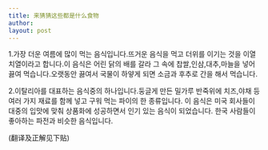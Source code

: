 ```yaml
---
title: 来猜猜这些都是什么食物 
author:
layout: post
---
```

<p>1.가장 더운 여름에 많이 먹는 음식입니다.뜨거운 음식을 먹고 더위를 이기는 것을 이열치열이라고 합니다.이 음식은 어린 닭의 배를 갈라 그 속에 찹쌀,인삼,대추,마늘을 넣어 끓여 먹습니다.오랫동안 끓여서 국물이 하얗게 되면 소금과 후추로 간을 해서 먹습니다.</p>
<p>2.이탈리아를 대표하는 음식중의 하나입니다.둥글게 만든 밀가루 반죽위에 치즈,야채 등 여러 가지 재료를 함께 넣고 구워 먹는 파이의 한 종류입니다. 이 음식은 미국 회사들이 대중의 입맛에 맞춰 상품화에 성공하면서 인기 있는 음식이 되었습니다. 한국 사람들이 좋아하는 파전과 비슷한 음식입니다.</p>
<p>(翻译及正解见下贴)</p>
